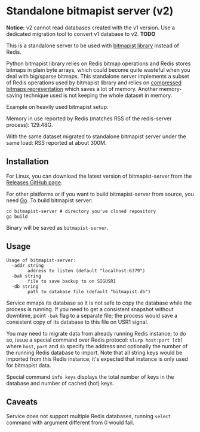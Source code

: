 # Standalone bitmapist server (v2)

**Notice:** v2 cannot read databases created with the v1 version. Use a dedicated migration tool to convert v1 database to v2. **TODO**

This is a standalone server to be used with [bitmapist library](https://github.com/Doist/bitmapist4) instead of Redis.

Python bitmapist library relies on Redis bitmap operations and Redis stores bitmaps in plain byte arrays, which could become quite wasteful when you deal with big/sparse bitmaps. This standalone server implements a subset of Redis operations used by bitmapist library and relies on [compressed bitmaps representation](http://roaringbitmap.org) which saves a lot of memory. Another memory-saving technique used is not keeping the whole dataset in memory.

Example on heavily used bitmapist setup:

Memory in use reported by Redis (matches RSS of the redis-server process): 129.48G.

With the same dataset migrated to standalone bitmapist server under the same load: RSS reported at about 300M.

## Installation

For Linux, you can download the latest version of bitmapist-server from the [Releases GitHub page](https://github.com/Doist/bitmapist-server/releases).

For other platforms or if you want to build bitmapist-server from source, you need [Go](https://golang.org/dl/). To build bitmapist server:

    cd bitmapist-server # directory you've cloned repository
    go build

Binary will be saved as `bitmapist-server`.

## Usage

    Usage of bitmapist-server:
      -addr string
            address to listen (default "localhost:6379")
      -bak string
            file to save backup to on SIGUSR1
      -db string
            path to database file (default "bitmapist.db")

Service mmaps its database so it is not safe to copy the database while the process is running. If you need to get a consistent snapshot without downtime, point `-bak` flag to a separate file; the process would save a consistent copy of its database to this file on USR1 signal.

You may need to migrate data from already running Redis instance; to do so, issue a special command over Redis protocol: `slurp host:port [db]` where `host`, `port` and `db` specify the address and optionally the number of the running Redis database to import. Note that all string keys would be imported from this Redis instance, it's expected that instance is only used for bitmapist data.

Special command `info keys` displays the total number of keys in the database and number of cached (hot) keys.

## Caveats

Service does not support multiple Redis databases, running `select` command with argument different from 0 would fail.

